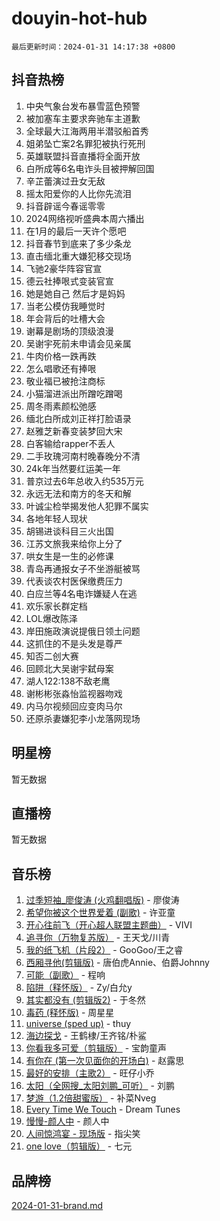 # douyin-hot-hub

`最后更新时间：2024-01-31 14:17:38 +0800`

## 抖音热榜

1. 中央气象台发布暴雪蓝色预警
1. 被加塞车主要求奔驰车主道歉
1. 全球最大江海两用半潜驳船首秀
1. 姐弟坠亡案2名罪犯被执行死刑
1. 英雄联盟抖音直播将全面开放
1. 白所成等6名电诈头目被押解回国
1. 辛芷蕾演过丑女无敌
1. 摇太阳爱你的人比你先流泪
1. 抖音辟谣今春谣零零
1. 2024网络视听盛典本周六播出
1. 在1月的最后一天许个愿吧
1. 抖音春节到底来了多少条龙
1. 直击缅北重大嫌犯移交现场
1. 飞驰2豪华阵容官宣
1. 德云社捧哏式变装官宣
1. 她是她自己 然后才是妈妈
1. 当老公模仿我睡觉时
1. 年会背后的吐槽大会
1. 谢幕是剧场的顶级浪漫
1. 吴谢宇死前未申请会见亲属
1. 牛肉价格一跌再跌
1. 怎么唱歌还有捧哏
1. 敬业福已被抢注商标
1. 小猫溜进派出所蹭吃蹭喝
1. 周冬雨素颜松弛感
1. 缅北白所成刘正祥打脸语录
1. 赵雅芝新春变装梦回大宋
1. 白客输给rapper不丢人
1. 二手玫瑰河南村晚春晚分不清
1. 24k年当然要红运美一年
1. 普京过去6年总收入约535万元
1. 永远无法和南方的冬天和解
1. 叶诚尘检举揭发他人犯罪不属实
1. 各地年轻人现状
1. 胡锡进谈科目三火出国
1. 江苏文旅我来给你上分了
1. 哄女生是一生的必修课
1. 青岛再通报女子不坐游艇被骂
1. 代表谈农村医保缴费压力
1. 白应兰等4名电诈嫌疑人在逃
1. 欢乐家长群定档
1. LOL爆改陈泽
1. 岸田施政演说提俄日领土问题
1. 这抓住的不是头发是尊严
1. 知否二创大赛
1. 回顾北大吴谢宇弑母案
1. 湖人122:138不敌老鹰
1. 谢彬彬张淼怡监视器吻戏
1. 内马尔视频回应变肉马尔
1. 还原杀妻嫌犯李小龙落网现场

## 明星榜

暂无数据

## 直播榜

暂无数据

## 音乐榜

1. [过季短袖_廖俊涛 (火鸡翻唱版)](https://sf86-cdn-tos.douyinstatic.com/obj/tos-cn-ve-2774/ogQVJl0tRBKxQgZji7YClFEBrVDeHpPTWfCZbQ) - 廖俊涛
1. [希望你被这个世界爱着 (副歌)](https://sf86-cdn-tos.douyinstatic.com/obj/tos-cn-ve-2774/oUHCmWQfZlE3QQBKBeD8rCFLpJzPgCpImhsxMt) - 许亚童
1. [开心往前飞（开心超人联盟主题曲）](https://sf3-cdn-tos.douyinstatic.com/obj/tos-cn-ve-2774/9d8fb7c82cf1421fb93a9fe925275e0a) - VIVI
1. [追寻你（万物复苏版）](https://sf3-cdn-tos.douyinstatic.com/obj/tos-cn-ve-2774/oYeAZJsbjIDit9APmBg8u6uDUQnHmoCf3gbo74) - 王天戈/川青
1. [我的纸飞机（片段2）](https://sf86-cdn-tos.douyinstatic.com/obj/tos-cn-ve-2774/oM2ZrKcg2CD5AeRB2gkeXOFB1IxAGJdZPazYHf) - GooGoo/王之睿
1. [西厢寻他(剪辑版)](https://sf86-cdn-tos.douyinstatic.com/obj/tos-cn-ve-2774/oUsAVfAQKlRNxEv5qxvIB8o5qmIWUcXbzJKJhw) - 唐伯虎Annie、伯爵Johnny
1. [可能（副歌）](https://sf86-cdn-tos.douyinstatic.com/obj/tos-cn-ve-2774/cde1731888894259b333569393c2fb51) - 程响
1. [陷阱（释怀版）](https://sf86-cdn-tos.douyinstatic.com/obj/tos-cn-ve-2774/oE8C21LeZrzKLDFfQYgMzx4GAIHageG5IzayY7) - Zy/白允y
1. [其实都没有 (剪辑版2)](https://sf3-cdn-tos.douyinstatic.com/obj/tos-cn-ve-2774/oEBNQenHZtBhxYjGgUDQk0BCHTigQafgFlbQ7k) - 于冬然
1. [毒药 (释怀版)](https://sf86-cdn-tos.douyinstatic.com/obj/tos-cn-ve-2774/oYILMEAzspdZBIzy4frJNB8ZHPHWAhiwowd4Ad) - 周星星
1. [universe (sped up)](https://sf3-cdn-tos.douyinstatic.com/obj/tos-cn-ve-2774/oIQnurQLDCsdYeegkM4CKuVb23MZBXtX6QB8bv) - thuy
1. [海边探戈](https://sf86-cdn-tos.douyinstatic.com/obj/tos-cn-ve-2774/os9gE0VQCGqt6VQkZDyBBYvfSDY0QFe3vVmubn) - 王鹤棣/王齐铭/朴鲨
1. [你看我多可爱（剪辑版）](https://sf86-cdn-tos.douyinstatic.com/obj/tos-cn-ve-2774/018d241ee66a4a189b2fa9ea2fe3363d) - 宝韵童声
1. [有你在 (第一次见面你的开场白)](https://sf6-cdn-tos.douyinstatic.com/obj/tos-cn-ve-2774/oAthrQ3ClJBfI57uBoFEgNDYtNCZ0TSYQQfxQ0) - 赵露思
1. [最好的安排（主歌2）](https://sf3-cdn-tos.douyinstatic.com/obj/tos-cn-ve-2774/oMMZX1DuHpMwgoDztBmZswgQnbCeeANZxBHkFY) - 旺仔小乔
1. [太阳（全网搜_太阳刘鹏_可听）](https://sf3-cdn-tos.douyinstatic.com/obj/tos-cn-ve-2774/ogWbyIQnlBFImVbeDocRdCIYtBHlbJXgfZMvgz) - 刘鹏
1. [梦游（1.2倍甜蜜版）](https://sf3-cdn-tos.douyinstatic.com/obj/tos-cn-ve-2774/o4gyAUm8hwufoEABmwVIiQtHsFuGzAEEWtNMzo) - 补菜Nveg
1. [Every Time We Touch](https://sf3-cdn-tos.douyinstatic.com/obj/tos-cn-ve-2774/ogN6lUKQeBBfEVhIOMikG1CcJjugxk1tztZyhP) - Dream Tunes
1. [慢慢-颜人中](https://sf86-cdn-tos.douyinstatic.com/obj/tos-cn-ve-2774/ocjHNfBXdBxQNC8ZGAeoLMFTUgtBg8bkExunDC) - 颜人中
1. [人间惊鸿宴 - 现场版](https://sf86-cdn-tos.douyinstatic.com/obj/tos-cn-ve-2774/osF4mrPePAf2Yv8Wfr5fATCHZwL5h1QiGQAKwz) - 指尖笑
1. [one love（剪辑版）](https://sf6-cdn-tos.douyinstatic.com/obj/tos-cn-ve-2774/o4utbbKzHedACBQ0bkG7ZBgUvDQzbBDnYd1f1k) - 七元

## 品牌榜

[2024-01-31-brand.md](2024-01-31-brand.md)

